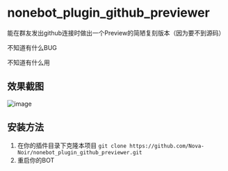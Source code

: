 # nonebot_plugin_github_previewer
能在群友发出github连接时做出一个Preview的简陋复刻版本（因为要不到源码）

不知道有什么BUG

不知道有什么用

## 效果截图
![image](https://user-images.githubusercontent.com/68760718/146646910-eeaa07ae-0052-47e8-8b86-2fde7373bda7.png)
## 安装方法
1. 在你的插件目录下克隆本项目
`git clone https://github.com/Nova-Noir/nonebot_plugin_github_previewer.git`
2. 重启你的BOT
